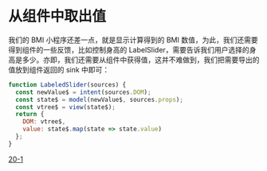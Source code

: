 # 从组件中取出值

我们的 BMI 小程序还差一点，就是显示计算得到的 BMI 数值，为此，我们还需要得到组件的一些反馈，比如控制身高的 LabelSlider，需要告诉我们用户选择的身高是多少。亦即，我们还需要从组件中获得值，这并不难做到，我们把需要导出的值放到组件返回的 sink 中即可：

```js
function LabeledSlider(sources) {
  const newValue$ = intent(sources.DOM);
  const state$ = model(newValue$, sources.props);
  const vtree$ = view(state$);
  return {
    DOM: vtree$,
    value: state$.map(state => state.value)
  };
}
```

[20-1](http://jsbin.com/nuhisuy/130/edit?js,output)
